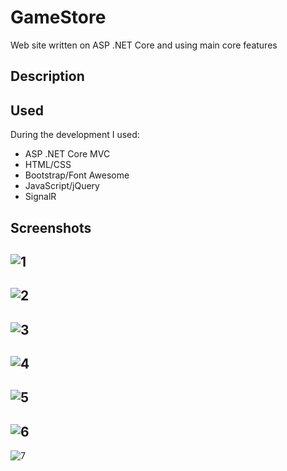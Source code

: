 # GameStore
Web site written on ASP .NET Core and using main core features

## Description

## Used
During the development I used:

* ASP .NET Core MVC
* HTML/CSS
* Bootstrap/Font Awesome
* JavaScript/jQuery
* SignalR

## Screenshots

![1](https://user-images.githubusercontent.com/38386015/50637087-424b8280-0f61-11e9-9c1b-217598fca0c2.png)
---
![2](https://user-images.githubusercontent.com/38386015/50637098-4f687180-0f61-11e9-8173-f9ded4511915.png)
---
![3](https://user-images.githubusercontent.com/38386015/50637099-4f687180-0f61-11e9-9b02-dc5f872b0824.png)
---
![4](https://user-images.githubusercontent.com/38386015/50637101-4f687180-0f61-11e9-8072-a2454512534f.png)
---
![5](https://user-images.githubusercontent.com/38386015/50637102-4f687180-0f61-11e9-87cf-7b0ca61d5569.png)
---
![6](https://user-images.githubusercontent.com/38386015/50637103-50010800-0f61-11e9-9221-c39cd3c328ec.png)
---
![7](https://user-images.githubusercontent.com/38386015/50637104-50010800-0f61-11e9-93da-ffb53d80accc.png)
